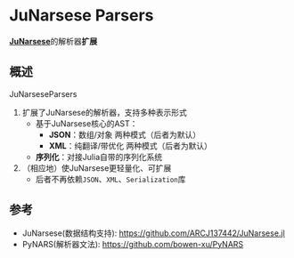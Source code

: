 # JuNarsese Parsers

[**JuNarsese**](https://github.com/ARCJ137442/JuNarsese.jl)的解析器**扩展**

## 概述

JuNarseseParsers

1. 扩展了JuNarsese的解析器，支持多种表示形式
    - 基于JuNarsese核心的AST：
      - **JSON**：数组/对象 两种模式（后者为默认）
      - **XML**：纯翻译/带优化 两种模式（后者为默认）
    - **序列化**：对接Julia自带的序列化系统
2. （相应地）使JuNarsese更轻量化、可扩展
    - 后者不再依赖`JSON`、`XML`、`Serialization`库

## 参考

- JuNarsese(数据结构支持): <https://github.com/ARCJ137442/JuNarsese.jl>
- PyNARS(解析器文法): <https://github.com/bowen-xu/PyNARS>
